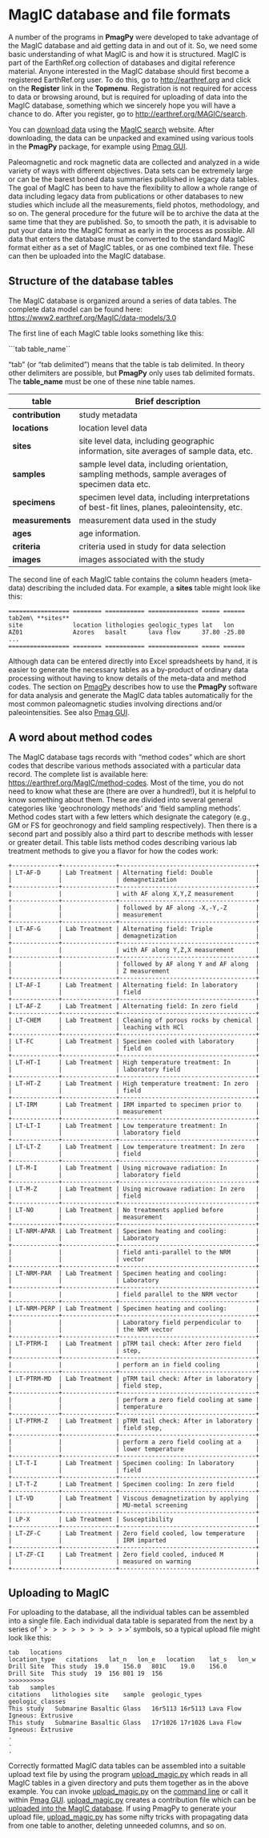 # MagIC database and file formats

A number of the programs in **PmagPy** were developed to take advantage
of the MagIC database and aid getting data in and out of it. So, we need
some basic understanding of what MagIC is and how it is structured.
MagIC is part of the EarthRef.org collection of databases and digital
reference material. Anyone interested in the MagIC database should first
become a registered EarthRef.org user. To do this, go to
<http://earthref.org> and click on the **Register** link in the
**Topmenu**. Registration is not required for access to data or browsing
around, but is required for uploading of data into the MagIC database,
something which we sincerely hope you will have a chance to do. After
you register, go to <http://earthref.org/MAGIC/search>.

You can [download data](#magic_download) using the [MagIC
search](http://earthref.org/MAGIC/search) website. After downloading,
the data can be unpacked and examined using various tools in the
**PmagPy** package, for example using [Pmag GUI](#pmag_gui.py).

Paleomagnetic and rock magnetic data are collected and analyzed in a
wide variety of ways with different objectives. Data sets can be
extremely large or can be the barest boned data summaries published in
legacy data tables. The goal of MagIC has been to have the flexibility
to allow a whole range of data including legacy data from publications
or other databases to new studies which include all the measurements,
field photos, methodology, and so on. The general procedure for the
future will be to archive the data at the same time that they are
published. So, to smooth the path, it is advisable to put your data into
the MagIC format as early in the process as possible. All data that
enters the database must be converted to the standard MagIC format
either as a set of MagIC tables, or as one combined text file. These can
then be uploaded into the MagIC database.

## Structure of the database tables

The MagIC database is organized around a series of data tables. The
complete data model can be found here:
<https://www2.earthref.org/MagIC/data-models/3.0>

The first line of each MagIC table looks something like this:

```tab table_name``

“tab” (or “tab delimited”) means that the table is tab delimited. In
theory other delimiters are possible, but **PmagPy** only uses tab
delimited formats. The **table_name** must be one of these nine table
names.

| table            | Brief description                                                                                 |
| ---------------- | ------------------------------------------------------------------------------------------------- |
| **contribution** | study metadata                                                                                    |
| **locations**    | location level data                                                                               |
| **sites**        | site level data, including geographic information, site averages of sample data, etc.             |
| **samples**      | sample level data, including orientation, sampling methods, sample averages of specimen data etc. |
| **specimens**    | specimen level data, including interpretations of best-fit lines, planes, paleointensity, etc.    |
| **measurements** | measurement data used in the study                                                                |
| **ages**         | age information.                                                                                  |
| **criteria**     | criteria used in study for data selection                                                         |
| **images**       | images associated with the study                                                                  |

The second line of each MagIC table contains the column headers
(meta-data) describing the included data. For example, a **sites** table
might look like this:

```{eval-rst}
================= ======== =========== ============== ===== ======
tab2em\ **sites**
site              location lithologies geologic_types lat   lon
AZ01              Azores   basalt      lava flow      37.80 -25.80
...
================= ======== =========== ============== ===== ======
```

Although data can be entered directly into Excel spreadsheets by hand,
it is easier to generate the necessary tables as a by-product of
ordinary data processing without having to know details of the meta-data
and method codes. The section on [PmagPy](#PmagPy) describes how to
use the **PmagPy** software for data analysis and generate the MagIC
data tables automatically for the most common paleomagnetic studies
involving directions and/or paleointensities. See also [Pmag
GUI](#pmag_gui.py).

## A word about method codes

The MagIC database tags records with “method codes” which are short
codes that describe various methods associated with a particular data
record. The complete list is available here:
<https://earthref.org/MagIC/method-codes>. Most of the time, you do not
need to know what these are (there are over a hundred!), but it is
helpful to know something about them. These are divided into several
general categories like ‘geochronology methods’ and ‘field sampling
methods’. Method codes start with a few letters which designate the
category (e.g., GM or FS for geochronogy and field sampling
respectively). Then there is a second part and possibly also a third
part to describe methods with lesser or greater detail. This table lists
method codes describing various lab treatment methods to give you a
flavor for how the codes work:

```{eval-rst}
+-------------+---------------+--------------------------------------+
| LT-AF-D     | Lab Treatment | Alternating field: Double            |
|             |               | demagnetization                      |
+-------------+---------------+--------------------------------------+
|             |               | with AF along X,Y,Z measurement      |
+-------------+---------------+--------------------------------------+
|             |               | followed by AF along -X,-Y,-Z        |
|             |               | measurement                          |
+-------------+---------------+--------------------------------------+
| LT-AF-G     | Lab Treatment | Alternating field: Triple            |
|             |               | demagnetization                      |
+-------------+---------------+--------------------------------------+
|             |               | with AF along Y,Z,X measurement      |
+-------------+---------------+--------------------------------------+
|             |               | followed by AF along Y and AF along  |
|             |               | Z measurement                        |
+-------------+---------------+--------------------------------------+
| LT-AF-I     | Lab Treatment | Alternating field: In laboratory     |
|             |               | field                                |
+-------------+---------------+--------------------------------------+
| LT-AF-Z     | Lab Treatment | Alternating field: In zero field     |
+-------------+---------------+--------------------------------------+
| LT-CHEM     | Lab Treatment | Cleaning of porous rocks by chemical |
|             |               | leaching with HCl                    |
+-------------+---------------+--------------------------------------+
| LT-FC       | Lab Treatment | Specimen cooled with laboratory      |
|             |               | field on                             |
+-------------+---------------+--------------------------------------+
| LT-HT-I     | Lab Treatment | High temperature treatment: In       |
|             |               | laboratory field                     |
+-------------+---------------+--------------------------------------+
| LT-HT-Z     | Lab Treatment | High temperature treatment: In zero  |
|             |               | field                                |
+-------------+---------------+--------------------------------------+
| LT-IRM      | Lab Treatment | IRM imparted to specimen prior to    |
|             |               | measurement                          |
+-------------+---------------+--------------------------------------+
| LT-LT-I     | Lab Treatment | Low temperature treatment: In        |
|             |               | laboratory field                     |
+-------------+---------------+--------------------------------------+
| LT-LT-Z     | Lab Treatment | Low temperature treatment: In zero   |
|             |               | field                                |
+-------------+---------------+--------------------------------------+
| LT-M-I      | Lab Treatment | Using microwave radiation: In        |
|             |               | laboratory field                     |
+-------------+---------------+--------------------------------------+
| LT-M-Z      | Lab Treatment | Using microwave radiation: In zero   |
|             |               | field                                |
+-------------+---------------+--------------------------------------+
| LT-NO       | Lab Treatment | No treatments applied before         |
|             |               | measurement                          |
+-------------+---------------+--------------------------------------+
| LT-NRM-APAR | Lab Treatment | Specimen heating and cooling:        |
|             |               | Laboratory                           |
+-------------+---------------+--------------------------------------+
|             |               | field anti-parallel to the NRM       |
|             |               | vector                               |
+-------------+---------------+--------------------------------------+
| LT-NRM-PAR  | Lab Treatment | Specimen heating and cooling:        |
|             |               | Laboratory                           |
+-------------+---------------+--------------------------------------+
|             |               | field parallel to the NRM vector     |
+-------------+---------------+--------------------------------------+
| LT-NRM-PERP | Lab Treatment | Specimen heating and cooling:        |
+-------------+---------------+--------------------------------------+
|             |               | Laboratory field perpendicular to    |
|             |               | the NRM vector                       |
+-------------+---------------+--------------------------------------+
| LT-PTRM-I   | Lab Treatment | pTRM tail check: After zero field    |
|             |               | step,                                |
+-------------+---------------+--------------------------------------+
|             |               | perform an in field cooling          |
+-------------+---------------+--------------------------------------+
| LT-PTRM-MD  | Lab Treatment | pTRM tail check: After in laboratory |
|             |               | field step,                          |
+-------------+---------------+--------------------------------------+
|             |               | perform a zero field cooling at same |
|             |               | temperature                          |
+-------------+---------------+--------------------------------------+
| LT-PTRM-Z   | Lab Treatment | pTRM tail check: After in laboratory |
|             |               | field step,                          |
+-------------+---------------+--------------------------------------+
|             |               | perform a zero field cooling at a    |
|             |               | lower temperature                    |
+-------------+---------------+--------------------------------------+
| LT-T-I      | Lab Treatment | Specimen cooling: In laboratory      |
|             |               | field                                |
+-------------+---------------+--------------------------------------+
| LT-T-Z      | Lab Treatment | Specimen cooling: In zero field      |
+-------------+---------------+--------------------------------------+
| LT-VD       | Lab Treatment | Viscous demagnetization by applying  |
|             |               | MU-metal screening                   |
+-------------+---------------+--------------------------------------+
| LP-X        | Lab Treatment | Susceptibility                       |
+-------------+---------------+--------------------------------------+
| LT-ZF-C     | Lab Treatment | Zero field cooled, low temperature   |
|             |               | IRM imparted                         |
+-------------+---------------+--------------------------------------+
| LT-ZF-CI    | Lab Treatment | Zero field cooled, induced M         |
|             |               | measured on warming                  |
+-------------+---------------+--------------------------------------+
```

## Uploading to MagIC

For uploading to the database, all the individual tables can be
assembled into a single file. Each individual data table is separated
from the next by a series of ‘$>>>>>>>>>>$’ symbols, so a typical
upload file might look like this:

```
tab   locations
location_type   citations   lat_n   lon_e   location    lat_s   lon_w
Drill Site  This study  19.0    156.0   801C    19.0    156.0
Drill Site  This study  19  156 801 19  156
>>>>>>>>>>
tab   samples
citations   lithologies site    sample  geologic_types  geologic_classes
This study   Submarine Basaltic Glass   16r5113 16r5113 Lava Flow   Igneous: Extrusive
This study   Submarine Basaltic Glass   17r1026 17r1026 Lava Flow   Igneous: Extrusive
.
.
.
```

Correctly formatted MagIC data tables can be assembled into a suitable
upload text file by using the program
[upload_magic.py](#upload_magic.py) which reads in all MagIC tables
in a given directory and puts them together as in the above example. You
can invoke [upload_magic.py](#upload_magic.py) on the [command
line](#command_line) or call it within [Pmag GUI](#pmag_gui.py).
[upload_magic.py](#upload_magic.py) creates a contribution file which
can be [uploaded into the MagIC database](#magic_upload). If using
PmagPy to generate your upload file,
[upload_magic.py](#upload_magic.py) has some nifty tricks with
propagating data from one table to another, deleting unneeded columns,
and so on.
